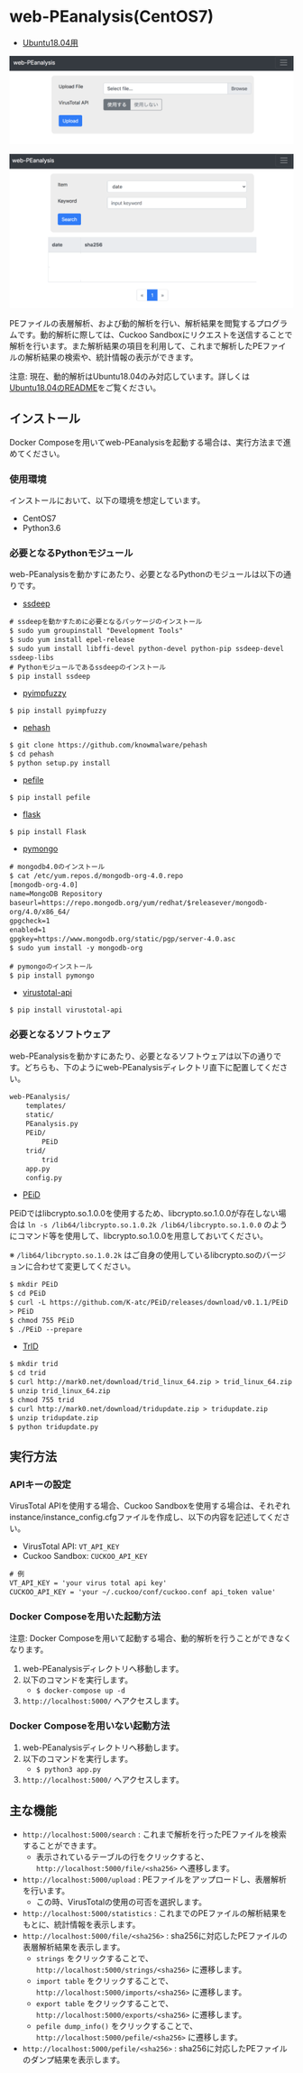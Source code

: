 # web-PEanalysis(CentOS7)

- [Ubuntu18.04用](https://github.com/JinkaiINT2020/web-PEanalysis/blob/develop/README_ubuntu.md)

![upload-page](https://raw.githubusercontent.com/JinkaiINT2020/web-PEanalysis/readmeImage/web-PEanalysis-upload.png)

![search-page](https://raw.githubusercontent.com/JinkaiINT2020/web-PEanalysis/readmeImage/web-PEanalysis-search.png)

PEファイルの表層解析、および動的解析を行い、解析結果を閲覧するプログラムです。動的解析に際しては、Cuckoo Sandboxにリクエストを送信することで解析を行います。また解析結果の項目を利用して、これまで解析したPEファイルの解析結果の検索や、統計情報の表示ができます。

注意: 現在、動的解析はUbuntu18.04のみ対応しています。詳しくは[Ubuntu18.04のREADME](https://github.com/JinkaiINT2020/web-PEanalysis/blob/develop/README_ubuntu.md)をご覧ください。

## インストール

Docker Composeを用いてweb-PEanalysisを起動する場合は、実行方法まで進めてください。

### 使用環境

インストールにおいて、以下の環境を想定しています。

- CentOS7
- Python3.6

### 必要となるPythonモジュール

web-PEanalysisを動かすにあたり、必要となるPythonのモジュールは以下の通りです。

- [ssdeep](https://pypi.org/project/ssdeep/)

```
# ssdeepを動かすために必要となるパッケージのインストール
$ sudo yum groupinstall "Development Tools"
$ sudo yum install epel-release
$ sudo yum install libffi-devel python-devel python-pip ssdeep-devel ssdeep-libs
# Pythonモジュールであるssdeepのインストール
$ pip install ssdeep
```

- [pyimpfuzzy](https://pypi.org/project/pyimpfuzzy/)

```
$ pip install pyimpfuzzy
```

- [pehash](https://github.com/knowmalware/pehash)

```
$ git clone https://github.com/knowmalware/pehash
$ cd pehash
$ python setup.py install
```

- [pefile](https://pypi.org/project/pefile/)

```
$ pip install pefile
```

- [flask](https://pypi.org/project/Flask/)

```
$ pip install Flask
```

- [pymongo](https://pypi.org/project/pymongo/)

```
# mongodb4.0のインストール
$ cat /etc/yum.repos.d/mongodb-org-4.0.repo
[mongodb-org-4.0]
name=MongoDB Repository
baseurl=https://repo.mongodb.org/yum/redhat/$releasever/mongodb-org/4.0/x86_64/
gpgcheck=1
enabled=1
gpgkey=https://www.mongodb.org/static/pgp/server-4.0.asc
$ sudo yum install -y mongodb-org

# pymongoのインストール
$ pip install pymongo
```

- [virustotal-api](https://pypi.org/project/virustotal-api/)

```
$ pip install virustotal-api
```

### 必要となるソフトウェア

web-PEanalysisを動かすにあたり、必要となるソフトウェアは以下の通りです。どちらも、下のようにweb-PEanalysisディレクトリ直下に配置してください。

```
web-PEanalysis/
    templates/
    static/
    PEanalysis.py
    PEiD/
        PEiD
    trid/
        trid
    app.py
    config.py

```

- [PEiD](https://github.com/K-atc/PEiD)

PEiDではlibcrypto.so.1.0.0を使用するため、libcrypto.so.1.0.0が存在しない場合は `ln -s /lib64/libcrypto.so.1.0.2k /lib64/libcrypto.so.1.0.0` のようにコマンド等を使用して、libcrypto.so.1.0.0を用意しておいてください。

※ `/lib64/libcrypto.so.1.0.2k` はご自身の使用しているlibcrypto.soのバージョンに合わせて変更してください。

```
$ mkdir PEiD
$ cd PEiD
$ curl -L https://github.com/K-atc/PEiD/releases/download/v0.1.1/PEiD > PEiD
$ chmod 755 PEiD
$ ./PEiD --prepare
```

- [TrID](http://mark0.net/soft-trid-e.html)

```
$ mkdir trid
$ cd trid
$ curl http://mark0.net/download/trid_linux_64.zip > trid_linux_64.zip
$ unzip trid_linux_64.zip
$ chmod 755 trid
$ curl http://mark0.net/download/tridupdate.zip > tridupdate.zip
$ unzip tridupdate.zip
$ python tridupdate.py
```

## 実行方法

### APIキーの設定

VirusTotal APIを使用する場合、Cuckoo Sandboxを使用する場合は、それぞれinstance/instance\_config.cfgファイルを作成し、以下の内容を記述してください。

- VirusTotal API: `VT_API_KEY`
- Cuckoo Sandbox: `CUCKOO_API_KEY`

```
# 例
VT_API_KEY = 'your virus total api key'
CUCKOO_API_KEY = 'your ~/.cuckoo/conf/cuckoo.conf api_token value'
```

### Docker Composeを用いた起動方法

注意: Docker Composeを用いて起動する場合、動的解析を行うことができなくなります。

1. web-PEanalysisディレクトリへ移動します。
3. 以下のコマンドを実行します。
    - `$ docker-compose up -d`
4. `http://localhost:5000/` へアクセスします。

### Docker Composeを用いない起動方法

1. web-PEanalysisディレクトリへ移動します。
2. 以下のコマンドを実行します。
    - `$ python3 app.py`
3. `http://localhost:5000/` へアクセスします。

## 主な機能

- `http://localhost:5000/search` : これまで解析を行ったPEファイルを検索することができます。
    - 表示されているテーブルの行をクリックすると、`http://localhost:5000/file/<sha256>` へ遷移します。
- `http://localhost:5000/upload` : PEファイルをアップロードし、表層解析を行います。
    - この時、VirusTotalの使用の可否を選択します。
- `http://localhost:5000/statistics` : これまでのPEファイルの解析結果をもとに、統計情報を表示します。
- `http://localhost:5000/file/<sha256>` : sha256に対応したPEファイルの表層解析結果を表示します。
    - `strings` をクリックすることで、 `http://localhost:5000/strings/<sha256>` に遷移します。
    - `import table` をクリックすることで、 `http://localhost:5000/imports/<sha256>` に遷移します。
    - `export table` をクリックすることで、 `http://localhost:5000/exports/<sha256>` に遷移します。
    - `pefile dump_info()` をクリックすることで、 `http://localhost:5000/pefile/<sha256>` に遷移します。
- `http://localhost:5000/pefile/<sha256>` : sha256に対応したPEファイルのダンプ結果を表示します。
